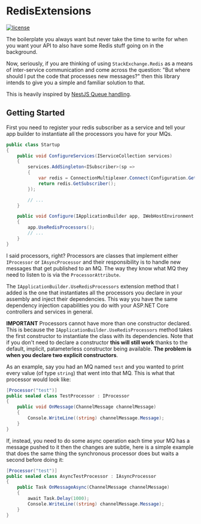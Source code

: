 # RedisExtensions

[![license](https://img.shields.io/github/license/mrnkr/RedisExtensions)](https://github.com/mrnkr/RedisExtensions/blob/master/LICENSE)

The boilerplate you always want but never take the time to write for when you want your API to also have some Redis stuff going on in the background.

Now, seriously, if you are thinking of using `StackExchange.Redis` as a means of inter-service communication and come across the question: "But where should I put the code that processes new messages?" then this library intends to give you a simple and familiar solution to that.

This is heavily inspired by [NestJS Queue handling](https://docs.nestjs.com/techniques/queues).

## Getting Started

First you need to register your redis subscriber as a service and tell your app builder to instantiate all the processors you have for your MQs.

```cs
public class Startup
{
    public void ConfigureServices(IServiceCollection services)
    {
        services.AddSingleton<ISubscriber>(sp =>
        {
            var redis = ConnectionMultiplexer.Connect(Configuration.GetSection("Redis:Host").Value);
            return redis.GetSubscriber();
        });

        // ...
    }

    public void Configure(IApplicationBuilder app, IWebHostEnvironment env)
    {
        app.UseRedisProcessors();
        // ...
    }
}
```

I said processors, right? Processors are classes that implement either `IProcessor` or `IAsyncProcessor` and their responsibility is to handle new messages that get published to an MQ. The way they know what MQ they need to listen to is via the `ProcessorAttribute`.

The `IApplicationBuilder.UseRedisProcessors` extension method that I added is the one that instantiates all the processors you declare in your assembly and inject their dependencies. This way you have the same dependency injection capabilities you do with your ASP.NET Core controllers and services in general.

**IMPORTANT** Processors cannot have more than one constructor declared. This is because the `IApplicationBuilder.UseRedisProcessors` method takes the first constructor to instantiate the class with its dependencies. Note that if you don't need to declare a constructor **this will still work** thanks to the default, implicit, patameterless constructor being available. **The problem is when you declare two explicit constructors**.

As an example, say you had an MQ named `test` and you wanted to print every value (of type `string`) that went into that MQ. This is what that processor would look like:

```cs
[Processor("test")]
public sealed class TestProcessor : IProcessor
{
    public void OnMessage(ChannelMessage channelMessage)
    {
        Console.WriteLine((string) channelMessage.Message);
    }
}
```

If, instead, you need to do some async operation each time your MQ has a message pushed to it then the changes are subtle, here is a simple example that does the same thing the synchronous processor does but waits a second before doing it:

```cs
[Processor("test")]
public sealed class AsyncTestProcessor : IAsyncProcessor
{
    public Task OnMessageAsync(ChannelMessage channelMessage)
    {
        await Task.Delay(1000);
        Console.WriteLine((string) channelMessage.Message);
    }
}
```
